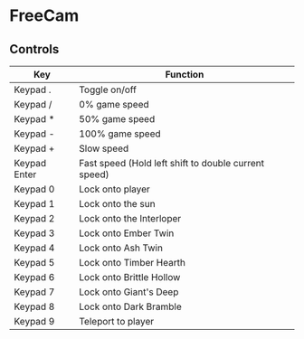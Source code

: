 # FreeCam

## Controls

| **Key**  | **Function**  |
|---|---|
| Keypad . | Toggle on/off  |
| Keypad / | 0% game speed  |
| Keypad * | 50% game speed  |
| Keypad - | 100% game speed  |
| Keypad + | Slow speed |
| Keypad Enter | Fast speed (Hold left shift to double current speed) |
| Keypad 0 | Lock onto player |
| Keypad 1 | Lock onto the sun |
| Keypad 2 | Lock onto the Interloper |
| Keypad 3 | Lock onto Ember Twin |
| Keypad 4 | Lock onto Ash Twin |
| Keypad 5 | Lock onto Timber Hearth |
| Keypad 6 | Lock onto Brittle Hollow |
| Keypad 7 | Lock onto Giant's Deep |
| Keypad 8 | Lock onto Dark Bramble |
| Keypad 9 | Teleport to player |
